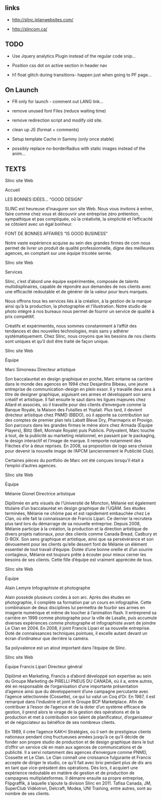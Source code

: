 links
-----

- http://slinc.iplanwebsites.com/

- http://slincom.ca/


TODO
------

- Use Jquery analytics Plugin instead of the regular code snip...

- Position css dot on active section in header nav


- h1 float glitch during transitions- happen just when going to PF page...



On Launch
------

- FR only for launch - comment out LANG link...
- remove unused font Files (reduce waiting time)
- remove redirection script and modify old site.
- clean up JS (format + comments)

- Setup template Cache in Sammy (only once stable)

- possibly replace no-borderRadius with static images instead of the anim...

TEXTS
-----------





Slinc site Web

Accueil

LES BONNES IDÉES...
“GOOD DESIGN”

SLINC est heureuse d’inaugurer son site Web. Nous vous invitons à entrer, faire comme chez vous et découvrir une entreprise zéro prétention, sympathique et pas compliquée, où la créativité, la simplicité et l’efficacité se côtoient avec un égal bonheur.

FONT DE BONNES AFFAIRES
“IS GOOD BUSINESS”

Notre vaste expérience acquise au sein des grandes firmes de com nous permet de livrer un produit de qualité professionnelle, digne des meilleures agences, en comptant sur une équipe tricotée serrée.

Slinc site Web

Services

Slinc, c’est d’abord une équipe expérimentée, composée de talents multidisplinaires, capable de répondre aux demandes de nos clients avec une efficacité redoutable et de générer de la valeur pour leurs marques. 

Nous offrons tous les services liés à la création, à la gestion de la marque ainsi qu’à la production, la photographie et l’illustration. Notre studio de photo intégré à nos bureaux nous permet de fournir un service de qualité à prix compétitif.

Créatifs et expérimentés, nous sommes constamment à l’affût des tendances et des nouvelles technologies, mais sans y adhérer systématiquement. Chez Slinc, nous croyons que les besoins de nos clients sont uniques et qu’il doit être traité de façon unique.

Slinc site Web

Équipe

Marc Simoneau
Directeur artistique

Son baccalauréat en design graphique en poche, Marc entame sa carrière dans le monde des agences en 1994 chez Desjardins Bibeau, une jeune entreprise de communication-design en plein essor. Il y travaille deux ans à titre de designer graphique, aiguisant ses armes et développant son sens créatif et artistique. Il fait ensuite le saut dans les ligues majeures chez Allard et associés, où il travaille pour des clients d’envergure comme la Banque Royale, la Maison des Futailles et Yoplait. Plus tard, il devient directeur artistique chez PNMD (BBDO), où il apporte sa contribution sur des comptes de premier plan tels Labatt Bleue Dry, Pharmaprix et Provigo. Son parcours dans les grandes firmes le mène alors chez Armada (Équipe Players), Blitz (Bell, Monnaie Royale) puis Publicis. 
Polyvalent, Marc touche à tout, de la publicité au marketing relationnel, en passant par le packaging, le design interactif et l’image de marque. Il remporte notamment des Flèches d’or à deux reprises. En 2008, sa proposition de logo sera choisie pour devenir la nouvelle image de l’APCM (anciennement le Publicité Club).

Certaines pièces du portfolio de Marc ont été conçues lorsqu’il était à l’emploi d’autres agences.

Slinc site Web

Équipe 

Mélanie Gionet
Directrice artistique

Diplômée en arts visuels de l’Université de Moncton, Mélanie est également titulaire d’un baccalauréat en design graphique de l’UQÀM. Ses études terminées, Mélanie ne chôme pas et est rapidement embauchée chez Le Clan, où elle fait la connaissance de Francis Lipari. Ce dernier la recrutera plus tard lors du démarrage de sa nouvelle entreprise. Depuis 2008, Mélanie participe à la création, la production et la direction artistique de divers projets nationaux, pour des clients comme Canada Bread, Cadbury et D-BOX. Son sens graphique et artistique, ainsi que sa persévérance et son dévouement pour les clients qu’elle dessert font de Mélanie un élément essentiel de tout travail d’équipe. Dotée d’une bonne oreille et d’un sourire contagieux, Mélanie est toujours prête à écouter pour mieux cerner les besoins de ses clients. Cette fille d’équipe est vraiment appréciée de tous.

Slinc site Web

Équipe 

Alain Lemyre
Infographiste et photographe

Alain possède plusieurs cordes à son arc. Après des études en photographie, il complète sa formation par un cours en infographie. Cette combinaison de deux disciplines lui permettra de fourbir ses armes en imagerie numérique et même de toucher à l’animation flash. Il entreprend sa carrière en 1998 comme photographe pour la ville de Lasalle, puis accumule diverses expériences comme photographe et infographiste avant de joindre Le Clan en 2004. En 2008, il joint Francis Lipari et sa nouvelle entreprise. Doté de connaissances techniques pointues, il excelle autant devant un écran d’ordinateur que derrière la caméra. 

Sa polyvalence est un atout important dans l’équipe de Slinc.

Slinc site Web

Équipe 
Francis Lipari 
Directeur général

Diplômé en Marketing, Francis a d’abord développé son expertise au sein du Groupe Marketing de PIRELLI PNEUS DU CANADA, où il a, entre autres, été en responsable de l’organisation d’une importante présentation d’agence ainsi que du développement d’une campagne percutante avec l’agence sélectionnée (Cossette), ce qui lui valut un Coq d’Or.
En 1987, il est remarqué dans l’industrie et joint le Groupe BCP Marketplace. Afin de contribuer à l’essor de l’agence et de la doter d’un système efficace de gestion, il prend alors le virage de la gestion des opérations et de la production et met à contribution son talent de planificateur, d’organisateur et de négociateur au bénéfice de ses nombreux clients.

En 1989, il crée l’agence K*A*K*I Stratégies, où il sert de prestigieux clients nationaux pendant cinq fructueuses années jusqu’à ce qu’il décide de fonder son propre studio de production et de design graphique dans le but d’offrir un service clé en main aux agences de communications et de publicité. Il a servi notamment des agences d’envergure comme PNMD, Cossette et Le Clan. Le Clan connaît une croissance fulgurante et Francis accepte de diriger le studio, ce qu’il fait avec brio pendant plus de dix ans en tant que vice-président des opérations. Dès lors, il acquiert une expérience redoutable en matière de gestion et de production de campagnes multiplateformes. Il démarre ensuite sa propre entreprise, Flipgraffik, à laquelle s’ajoute la division Slinc en 2011. Tafisa Canada, JM, SuperClub Vidéotron, Delcraft, Modea, UNI Training, entre autres, sont au nombre de ses clients.






